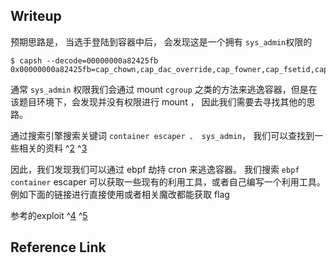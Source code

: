 
## Writeup
预期思路是， 当选手登陆到容器中后， 会发现这是一个拥有 `sys_admin`权限的

```
$ capsh --decode=00000000a82425fb
0x00000000a82425fb=cap_chown,cap_dac_override,cap_fowner,cap_fsetid,cap_kill,cap_setgid,cap_setuid,cap_setpcap,cap_net_bind_service,cap_net_raw,cap_sys_chroot,cap_sys_admin,cap_mknod,cap_audit_write,cap_setfcap
```



通常 `sys_admin` 权限我们会通过 mount `cgroup` 之类的方法来逃逸容器，但是在该题目环境下，会发现并没有权限进行 mount ， 因此我们需要去寻找其他的思路。



通过搜索引擎搜索关键词 `container escaper 、 sys_admin`， 我们可以查找到一些相关的资料 ^[2] ^[3]

因此，我们发现我们可以通过 ebpf 劫持 cron 来逃逸容器。 我们搜索 `ebpf container` escaper 可以获取一些现有的利用工具，或者自己编写一个利用工具。例如下面的链接进行直接使用或者相关魔改都能获取 flag

参考的exploit ^[4] ^[5]  

## Reference Link
[1]: ./deploy	"题目部署脚本"  
[2]: https://www.usenix.org/system/files/sec23_slides_he.pdf  
[3]: https://hackmd.io/@ebpf/ry428EZGo  
[4]: https://github.com/bfengj/eBPFeXPLOIT/blob/main/README.zh-cn.md
[5]: https://github.com/TomAPU/bpfcronescape

